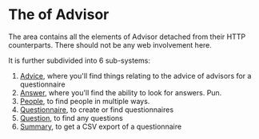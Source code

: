 # The of Advisor

The area contains all the elements of Advisor detached from their HTTP counterparts. There should not be any web involvement here.

It is further subdivided into 6 sub-systems:
1. [Advice](lib/advisor/advice/README.md), where you'll find things relating to the advice of advisors for a questionnaire
2. [Answer](lib/advisor/answers/README.md), where you'll find the ability to look for answers. Pun.
3. [People](lib/advisor/people/README.md), to find people in multiple ways.
4. [Questionnaire](lib/advisor/questionnaire/README.md), to create or find questionnaires
5. [Question](lib/advisor/questions/README.md), to find any questions
6. [Summary](lib/advisor/summary/README.md), to get a CSV export of a questionnaire
